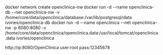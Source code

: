 docker network create openclinica-nw
docker run -d --name openclinica-db --net openclinica-nw -v /home/core/data/openclinica/database:/var/lib/postgresql/data ivories/openclinica-db
docker run -d --name openclinica --net openclinica-nw -p 8080:8080 -v /home/core/data/openclinica/openclinica.data:/usr/local/tomcat/openclinica.data ivories/openclinica

http://ip:8080/OpenClinica
user:root
pass:12345678

